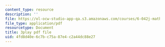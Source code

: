 ```yaml
---
content_type: resource
description: ''
file: https://ol-ocw-studio-app-qa.s3.amazonaws.com/courses/6-042j-mathematics-for-computer-science-spring-2015/4fd8d40e6c7bc75a87e4c2a44dc88e27_dW0f62lcCLE.pdf
file_type: application/pdf
resourcetype: Document
title: 3play pdf file
uid: 4fd8d40e-6c7b-c75a-87e4-c2a44dc88e27
---
```

